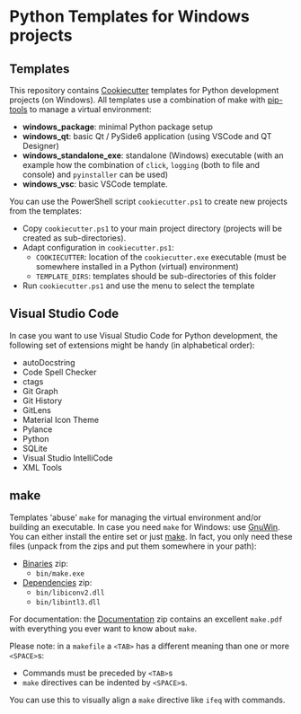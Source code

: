 # Python Templates for Windows projects

## Templates
This repository contains [Cookiecutter](https://cookiecutter.readthedocs.io/) templates for Python development projects (on Windows). All templates use a combination of make with [pip-tools](https://pypi.org/project/pip-tools/) to manage a virtual environment:
  * __windows_package__: minimal Python package setup
  * __windows_qt__: basic Qt / PySide6 application (using VSCode and QT Designer)
  * __windows_standalone_exe__: standalone (Windows) executable (with an example how the combination of `click`, `logging` (both to file and console) and `pyinstaller` can be used)
  * __windows_vsc__: basic VSCode template.

You can use the PowerShell script `cookiecutter.ps1` to create new projects from the templates:
  - Copy `cookiecutter.ps1` to your main project directory (projects will be created as sub-directories).
  - Adapt configuration in `cookiecutter.ps1`:
    * `COOKIECUTTER`: location of the `cookiecutter.exe` executable (must be somewhere installed in a Python (virtual) environment)
    * `TEMPLATE_DIRS`: templates should be sub-directories of this folder
  - Run `cookiecutter.ps1` and use the menu to select the template

## Visual Studio Code
In case you want to use Visual Studio Code for Python development, the following set of extensions might be handy (in alphabetical order):
  * autoDocstring
  * Code Spell Checker
  * ctags
  * Git Graph
  * Git History
  * GitLens
  * Material Icon Theme
  * Pylance
  * Python
  * SQLite
  * Visual Studio IntelliCode
  * XML Tools

## make
Templates 'abuse' `make` for managing the virtual environment and/or building an executable. In case you need `make` for Windows: use [GnuWin](http://gnuwin32.sourceforge.net/). You can either install the entire set or just [make](http://gnuwin32.sourceforge.net/packages/make.htm). In fact, you only need these files (unpack from the zips and put them somewhere in your path):
  * [Binaries](http://gnuwin32.sourceforge.net/downlinks/make-bin-zip.php) zip:
      * `bin/make.exe`
  * [Dependencies](http://gnuwin32.sourceforge.net/downlinks/make-dep-zip.php) zip:
      * `bin/libiconv2.dll`
      * `bin/libintl3.dll`

 For documentation: the [Documentation](http://gnuwin32.sourceforge.net/downlinks/make-doc-zip.php) zip contains an excellent `make.pdf` with everything you ever want to know about `make`.

Please note: in a `makefile` a `<TAB>` has a different meaning than one or more `<SPACE>`s:
   * Commands must be preceded by `<TAB>`s
   * `make` directives can be indented by `<SPACE>`s.

You can use this to visually align a `make` directive like `ifeq` with commands.
